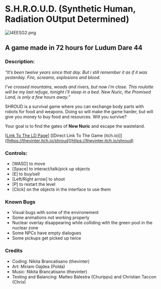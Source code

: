 # S.H.R.O.U.D. (Synthetic Human, Radiation OUtput Determined)
  
![l4EESG2.png](https://static.jam.vg/raw/870/f1/z/23726.png)


## A game made in 72 hours for Ludum Dare 44
### Description:
_“It’s been twelve years since that day. But i still remember it as if it was yesterday. Fire, screams, explosions and blood._

_I’ve crossed mountains, woods and rivers, but now i’m close. This roulotte will be my last refuge, tonight i’ll sleep in a bed. New Nuric, the Promised Land, is only a few hours away.”_

SHROUD is a survival game where you can exchange body parts with robots for food and weapons. Doing so will make the game harder, but will give you money to buy food and resources. Will you survive?

Your goal is to find the gates of **New Nuric** and escape the wasteland.


[[Link To The LD Page]]([https://ldjam.com/events/ludum-dare/44/shroud-synthetic-human-radiation-output-determined](https://ldjam.com/events/ludum-dare/44/shroud-synthetic-human-radiation-output-determined))
[[Direct Link To The Game (itch.io)]]([https://thevinter.itch.io/shroud](https://thevinter.itch.io/shroud)

### Controls:
- [WASD] to move
- [Space] to interact/talk/pick up objects
- [E] to buy/sell
- [Left/Right arrow] to shoot
- [P] to restart the level
- [Click] on the objects in the interface to use them
### Known Bugs
* Visual bugs with some of the environement 
* Some animations not working properly
* Nuclear overlay disappearing while colliding with the green pool in the nuclear zone
* Some NPCs have empty dialogues
* Some pickups get picked up twice

### Credits
-   Coding: Nikita Brancatisano (thevinter)
-   Art: Miriam Oajdea (Polda)
-   Music: Nikita Brancatisano (thevinter)
-   Testing and Balancing: Matteo Balestra (Churippu) and Christian Taccon (Chris)
